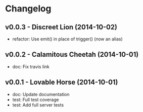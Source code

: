 Changelog
=========

v0.0.3 - Discreet Lion (2014-10-02) 
----------------------------------------------------------------------

  - refactor: Use emit() in place of trigger() (now an alias)


v0.0.2 - Calamitous Cheetah (2014-10-01) 
----------------------------------------------------------------------

  - doc: Fix travis link


v0.0.1 - Lovable Horse (2014-10-01) 
----------------------------------------------------------------------

  - doc: Update documentation
  - test: Full test coverage
  - test: Add full server tests


